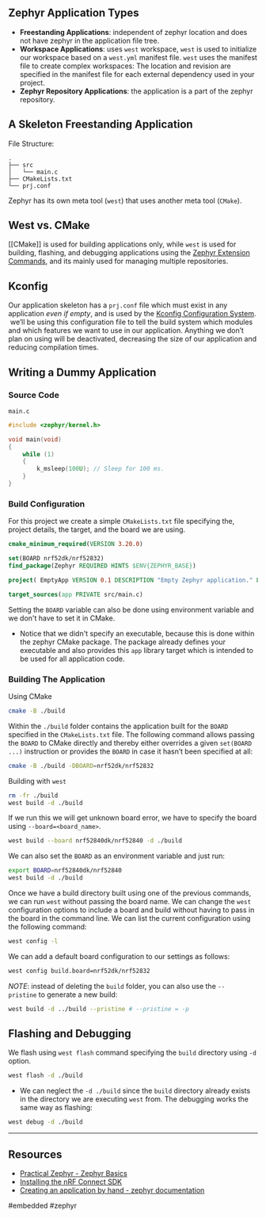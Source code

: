 ## Zephyr Application Types
- **Freestanding Applications**: independent of zephyr location and does not have zephyr in the application file tree.
- **Workspace Applications**: uses `west` workspace, `west` is used to initialize our workspace based on a `west.yml` manifest file. `west` uses the manifest file to create complex workspaces: The location and revision are specified in the manifest file for each external dependency used in your project.
- **Zephyr Repository Applications**: the application is a part of the zephyr repository.
## A Skeleton Freestanding Application
File Structure: 
```
.
├── src
│   └── main.c
├── CMakeLists.txt
└── prj.conf
```
Zephyr has its own meta tool (`west`) that uses another meta tool (`CMake`).
## West vs. CMake
[[CMake]] is used for building applications only, while `west` is used for building, flashing, and debugging applications using the [Zephyr Extension Commands](https://docs.zephyrproject.org/latest/develop/west/zephyr-cmds.html), and its mainly used for managing multiple repositories.
## Kconfig
Our application skeleton has a `prj.conf` file which must exist in any application *even if empty*, and is used by the [Kconfig Configuration System](https://docs.zephyrproject.org/latest/build/kconfig/index.html).
 we’ll be using this configuration file to tell the build system which modules and which features we want to use in our application. Anything we don’t plan on using will be deactivated, decreasing the size of our application and reducing compilation times.
## Writing a Dummy Application
### Source Code
`main.c` 
```C
#include <zephyr/kernel.h>

void main(void)
{
    while (1)
    {
        k_msleep(100U); // Sleep for 100 ms.
    }
}
```
### Build Configuration
For this project we create a simple `CMakeLists.txt` file specifying the, project details, the target, and the board we are using.
```CMake
cmake_minimum_required(VERSION 3.20.0)

set(BOARD nrf52dk/nrf52832)
find_package(Zephyr REQUIRED HINTS $ENV{ZEPHYR_BASE})

project( EmptyApp VERSION 0.1 DESCRIPTION "Empty Zephyr application." LANGUAGES C)

target_sources(app PRIVATE src/main.c)
```
Setting the `BOARD` variable can also be done using environment variable and we don't have to set it in CMake.
- Notice that we didn't specify an executable, because this is done within the zephyr CMake package. The package already defines your executable and also provides this `app` library target which is intended to be used for all application code.
### Building The Application
Using CMake
```bash
cmake -B ./build
```
Within the `./build` folder contains the application built for the `BOARD` specified in the `CMakeLists.txt` file. The following command allows passing the `BOARD` to CMake directly and thereby either overrides a given `set(BOARD ...)` instruction or provides the `BOARD` in case it hasn’t been specified at all:
```bash
cmake -B ./build -DBOARD=nrf52dk/nrf52832
```
Building with `west`
```bash
rm -fr ./build
west build -d ./build
```
If we run this we will get unknown board error, we have to specify the board using `--board=<board_name>`.
```bash
west build --board nrf52840dk/nrf52840 -d ./build
```
We can also set the `BOARD` as an environment variable and just run:
```bash
export BOARD=nrf52840dk/nrf52840
west build -d ./build
```
Once we have a build directory built using one of the previous commands, we can run `west` without passing the board name.
We can change the `west` configuration options to include a board and build without having to pass in the board in the command line.
We can list the current configuration using the following command:
```bash
west config -l
```
We can add a default board configuration to our settings as follows:
```bash
west config build.board=nrf52dk/nrf52832
```
*NOTE*: instead of deleting the `build` folder, you can also use the `--pristine` to generate a new build:
```bash
west build -d ../build --pristine # --pristine = -p
```
## Flashing and Debugging
We flash using `west flash` command specifying the `build` directory using `-d` option.
```bash
west flash -d ./build
```
- We can neglect the `-d ./build` since the `build` directory already exists in the directory we are executing `west` from.
The debugging works the same way as flashing:
```bash
west debug -d ./build
```
---
## Resources
- [Practical Zephyr - Zephyr Basics](read://https_interrupt.memfault.com/?url=https%3A%2F%2Finterrupt.memfault.com%2Fblog%2Fpractical_zephyr_basics)
- [Installing the nRF Connect SDK](https://docs.nordicsemi.com/bundle/ncs-latest/page/nrf/installation/install_ncs.html#)
- [Creating an application by hand - zephyr documentation](https://docs.zephyrproject.org/latest/develop/application/index.html#creating-an-application-by-hand)

#embedded #zephyr 
